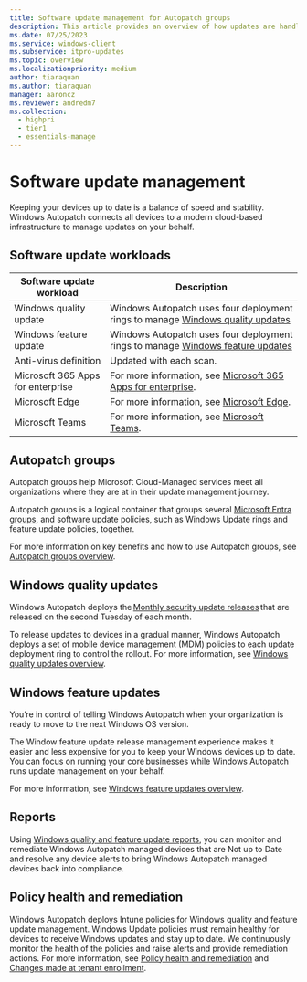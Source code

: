 ```yaml
---
title: Software update management for Autopatch groups
description: This article provides an overview of how updates are handled with Autopatch groups
ms.date: 07/25/2023
ms.service: windows-client
ms.subservice: itpro-updates
ms.topic: overview
ms.localizationpriority: medium
author: tiaraquan
ms.author: tiaraquan
manager: aaroncz
ms.reviewer: andredm7
ms.collection:
  - highpri
  - tier1
  - essentials-manage
---
```


# Software update management

Keeping your devices up to date is a balance of speed and stability. Windows Autopatch connects all devices to a modern cloud-based infrastructure to manage updates on your behalf.

## Software update workloads

| Software update workload | Description |
| ----- | ----- |
| Windows quality update | Windows Autopatch uses four deployment rings to manage [Windows quality updates](../operate/windows-autopatch-groups-windows-quality-update-overview.md) |
| Windows feature update | Windows Autopatch uses four deployment rings to manage [Windows feature updates](windows-autopatch-groups-windows-feature-update-overview.md) |
| Anti-virus definition | Updated with each scan. |
| Microsoft 365 Apps for enterprise | For more information, see [Microsoft 365 Apps for enterprise](windows-autopatch-microsoft-365-apps-enterprise.md). |
| Microsoft Edge | For more information, see [Microsoft Edge](../operate/windows-autopatch-edge.md). |
| Microsoft Teams | For more information, see [Microsoft Teams](../operate/windows-autopatch-teams.md). |

## Autopatch groups

Autopatch groups help Microsoft Cloud-Managed services meet all organizations where they are at in their update management journey.

Autopatch groups is a logical container that groups several [Microsoft Entra groups](/azure/active-directory/fundamentals/active-directory-groups-view-azure-portal), and software update policies, such as Windows Update rings and feature update policies, together.

For more information on key benefits and how to use Autopatch groups, see [Autopatch groups overview](../deploy/windows-autopatch-groups-overview.md).

## Windows quality updates

Windows Autopatch deploys the [Monthly security update releases](https://techcommunity.microsoft.com/t5/windows-it-pro-blog/windows-quality-updates-primer/ba-p/2569385) that are released on the second Tuesday of each month.

To release updates to devices in a gradual manner, Windows Autopatch deploys a set of mobile device management (MDM) policies to each update deployment ring to control the rollout. For more information, see [Windows quality updates overview](../operate/windows-autopatch-groups-windows-quality-update-overview.md).

## Windows feature updates

You’re in control of telling Windows Autopatch when your organization is ready to move to the next Windows OS version.

The Window feature update release management experience makes it easier and less expensive for you to keep your Windows devices up to date. You can focus on running your core businesses while Windows Autopatch runs update management on your behalf.

For more information, see [Windows feature updates overview](../operate/windows-autopatch-groups-windows-feature-update-overview.md).

## Reports

Using [Windows quality and feature update reports](../operate/windows-autopatch-groups-windows-quality-and-feature-update-reports-overview.md), you can monitor and remediate Windows Autopatch managed devices that are Not up to Date and resolve any device alerts to bring Windows Autopatch managed devices back into compliance.

## Policy health and remediation

Windows Autopatch deploys Intune policies for Windows quality and feature update management. Windows Update policies must remain healthy for devices to receive Windows updates and stay up to date. We continuously monitor the health of the policies and raise alerts and provide remediation actions. For more information, see [Policy health and remediation](../operate/windows-autopatch-policy-health-and-remediation.md) and [Changes made at tenant enrollment](../references/windows-autopatch-changes-to-tenant.md).
